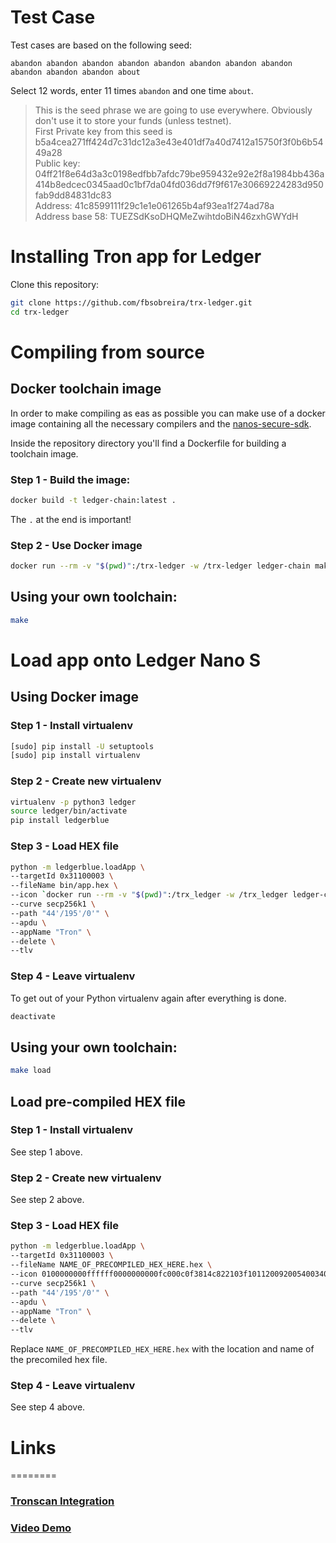 # Test Case

Test cases are based on the following seed:

```
abandon abandon abandon abandon abandon abandon abandon abandon abandon abandon abandon about
```

Select 12 words, enter 11 times `abandon` and one time `about`.

> This is the seed phrase we are going to use everywhere. Obviously don't use it to store your funds (unless testnet).\
> First Private key from this seed is b5a4cea271ff424d7c31dc12a3e43e401df7a40d7412a15750f3f0b6b5449a28 \
> Public key:  04ff21f8e64d3a3c0198edfbb7afdc79be959432e92e2f8a1984bb436a414b8edcec0345aad0c1bf7da04fd036dd7f9f617e30669224283d950fab9dd84831dc83\
>  Address: 41c8599111f29c1e1e061265b4af93ea1f274ad78a\
> Address base 58: TUEZSdKsoDHQMeZwihtdoBiN46zxhGWYdH

# Installing Tron app for Ledger
Clone this repository:
```bash
git clone https://github.com/fbsobreira/trx-ledger.git
cd trx-ledger
```


# Compiling from source

## Docker toolchain image
In order to make compiling as eas as possible you can make use of a docker image containing all the necessary compilers and the [nanos-secure-sdk](https://github.com/LedgerHQ/nanos-secure-sdk).

Inside the repository directory you'll find a Dockerfile for building a toolchain image.

### Step 1 - Build the image:
```bash
docker build -t ledger-chain:latest .
```
The `.` at the end is important!

 
### Step 2 - Use Docker image
```bash
docker run --rm -v "$(pwd)":/trx-ledger -w /trx-ledger ledger-chain make
```

## Using your own toolchain:
```bash
make
```


# Load app onto Ledger Nano S

## Using Docker image
### Step 1 - Install virtualenv
```bash
[sudo] pip install -U setuptools
[sudo] pip install virtualenv
```

### Step 2 - Create new virtualenv
```bash
virtualenv -p python3 ledger
source ledger/bin/activate
pip install ledgerblue
```

### Step 3 - Load HEX file
```bash
python -m ledgerblue.loadApp \
--targetId 0x31100003 \
--fileName bin/app.hex \
--icon `docker run --rm -v "$(pwd)":/trx_ledger -w /trx_ledger ledger-chain python /opt/bolos/nanos-secure-sdk/icon.py icon.gif hexbitmaponly` \
--curve secp256k1 \
--path "44'/195'/0'" \
--apdu \
--appName "Tron" \
--delete \
--tlv
```

### Step 4 - Leave virtualenv
To get out of your Python virtualenv again after everything is done.
```bash
deactivate
```

## Using your own toolchain:

```bash
make load
```

## Load pre-compiled HEX file

### Step 1 - Install virtualenv
See step 1 above. 

### Step 2 - Create new virtualenv
See step 2 above. 

### Step 3 - Load HEX file
```bash
python -m ledgerblue.loadApp \
--targetId 0x31100003 \
--fileName NAME_OF_PRECOMPILED_HEX_HERE.hex \
--icon 0100000000ffffff0000000000fc000c0f3814c822103f101120092005400340018001800000000000 \
--curve secp256k1 \
--path "44'/195'/0'" \
--apdu \
--appName "Tron" \
--delete \
--tlv
```
Replace `NAME_OF_PRECOMPILED_HEX_HERE.hex` with the location and name of the precomiled hex file.

### Step 4 - Leave virtualenv
See step 4 above.

# Links
========

### [Tronscan Integration](https://github.com/tronscan/tronscan-frontend/tree/ledger)
### [Video Demo](https://www.youtube.com/watch?v=RYUiiGw-hHw&feature=youtu.be)
